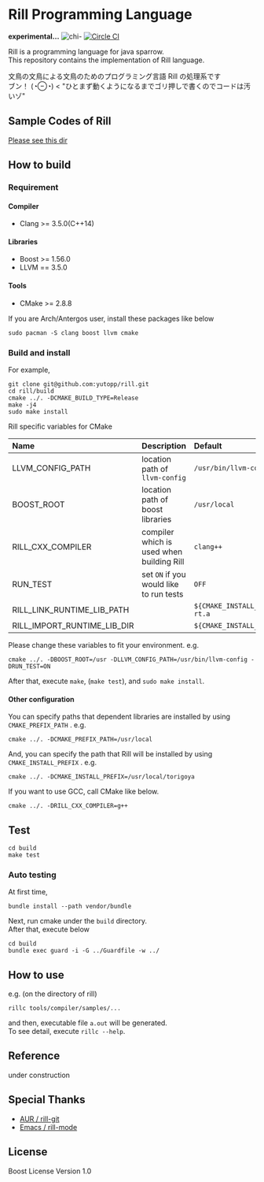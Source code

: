 # Rill Programming Language
**experimental...**
![chi-](http://yutopp.net/image/chi-.png "Bun")
[![Circle CI](https://circleci.com/gh/yutopp/rill.png?style=badge)](https://circleci.com/gh/yutopp/rill)

Rill is a programming language for java sparrow.  
This repository contains the implementation of Rill language.

文鳥の文鳥による文鳥のためのプログラミング言語 Rill の処理系です  
ブン！ (◔⊖◔) < "ひとまず動くようになるまでゴリ押しで書くのでコードは汚いゾ"


## Sample Codes of Rill
[Please see this dir](tools/compiler/samples)


## How to build
### Requirement
#### Compiler
- Clang >= 3.5.0(C++14)

#### Libraries
- Boost >= 1.56.0
- LLVM == 3.5.0

#### Tools
- CMake >= 2.8.8

If you are Arch/Antergos user, install these packages like below
```
sudo pacman -S clang boost llvm cmake
```

### Build and install
For example,
```
git clone git@github.com:yutopp/rill.git
cd rill/build
cmake ../. -DCMAKE_BUILD_TYPE=Release
make -j4
sudo make install
```
Rill specific variables for CMake

|Name|Description|Default|
|:--|:--|:--|
|LLVM_CONFIG_PATH | location path of `llvm-config` | `/usr/bin/llvm-config` |
|BOOST_ROOT| location path of boost libraries | `/usr/local` |
|RILL_CXX_COMPILER| compiler which is used when building Rill | `clang++` |
|RUN_TEST| set `ON` if you would like to run tests | `OFF` |
|RILL_LINK_RUNTIME_LIB_PATH|| `${CMAKE_INSTALL_PREFIX}/lib/librill-rt.a` |
|RILL_IMPORT_RUNTIME_LIB_DIR|| `${CMAKE_INSTALL_PREFIX}/lib/rill-rt` |
Please change these variables to fit your environment.
e.g.
```
cmake ../. -DBOOST_ROOT=/usr -DLLVM_CONFIG_PATH=/usr/bin/llvm-config -DRUN_TEST=ON
```

After that, execute `make`, (`make test`),  and `sudo make install`.


#### Other configuration
You can specify paths that dependent libraries are installed by using `CMAKE_PREFIX_PATH` . e.g.

```
cmake ../. -DCMAKE_PREFIX_PATH=/usr/local
```

And, you can specify the path that Rill will be installed by using `CMAKE_INSTALL_PREFIX` . e.g.

```
cmake ../. -DCMAKE_INSTALL_PREFIX=/usr/local/torigoya
```

If you want to use GCC, call CMake like below.

```
cmake ../. -DRILL_CXX_COMPILER=g++
```

## Test
```
cd build
make test
```

### Auto testing
At first time,
```
bundle install --path vendor/bundle
```

Next, run cmake under the `build` directory.  
After that, execute below
```
cd build
bundle exec guard -i -G ../Guardfile -w ../
```


## How to use
e.g. (on the directory of rill)
```
rillc tools/compiler/samples/...
```
and then, executable file `a.out` will be generated.  
To see detail, execute `rillc --help`.


## Reference
under construction


## Special Thanks
- [AUR / rill-git](https://aur.archlinux.org/packages/rill-git/)
- [Emacs / rill-mode](https://github.com/Johniel/rill-mode)


## License
Boost License Version 1.0

